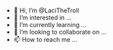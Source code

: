 - 👋 Hi, I’m @LaciTheTroll
- 👀 I’m interested in ...
- 🌱 I’m currently learning ...
- 💞️ I’m looking to collaborate on ...
- 📫 How to reach me ...

<!---
LaciTheTroll/LaciTheTroll is a ✨ special ✨ repository because its `README.md` (this file) appears on your GitHub profile.
You can click the Preview link to take a look at your changes.
--->
